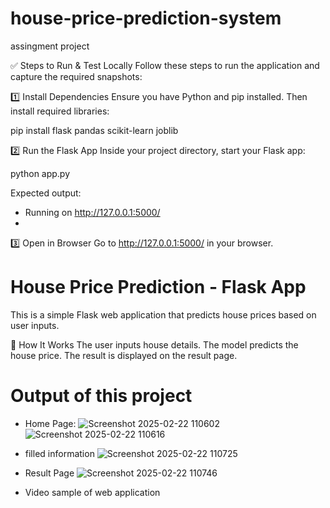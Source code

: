# house-price-prediction-system
assingment project

✅ Steps to Run & Test Locally
Follow these steps to run the application and capture the required snapshots:

1️⃣ Install Dependencies
Ensure you have Python and pip installed. Then install required libraries:

pip install flask pandas scikit-learn joblib

2️⃣ Run the Flask App
Inside your project directory, start your Flask app:

python app.py

Expected output:
 * Running on http://127.0.0.1:5000/
 * 
3️⃣ Open in Browser
Go to http://127.0.0.1:5000/ in your browser.

# House Price Prediction - Flask App

This is a simple Flask web application that predicts house prices based on user inputs.

🏡 How It Works
The user inputs house details.
The model predicts the house price.
The result is displayed on the result page.

# Output of this project
* Home Page:
  ![Screenshot 2025-02-22 110602](https://github.com/user-attachments/assets/0c2d1aba-a3d2-4da6-b124-c3348f4aca8d)
  ![Screenshot 2025-02-22 110616](https://github.com/user-attachments/assets/68973685-42e2-4548-8da5-38862045893b)


* filled information
  ![Screenshot 2025-02-22 110725](https://github.com/user-attachments/assets/a7f1d867-8418-4732-a525-47724ea80253)

* Result Page
  ![Screenshot 2025-02-22 110746](https://github.com/user-attachments/assets/edda12b1-a6b7-46a4-91b1-62af3c21b953)

* Video sample of web application
  




  
